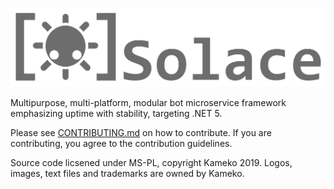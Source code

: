 
![logo](Tools/Images/solace2.png)

Multipurpose, multi-platform, modular bot microservice framework emphasizing uptime with stability, targeting .NET 5.

Please see [CONTRIBUTING.md](Tools/Information/CONTRIBUTING.md) on how to contribute. If you are contributing, you agree to the contribution guidelines.

Source code licsened under MS-PL, copyright Kameko 2019. Logos, images, text files and trademarks are owned by Kameko.
